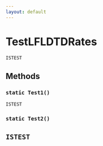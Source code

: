 ```yaml
---
layout: default
---
```


# TestLFLDTDRates

`ISTEST`

## Methods

### `static Test1()`

`ISTEST`

### `static Test2()`

## `ISTEST`
